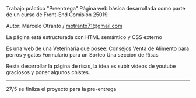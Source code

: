 
Trabajo práctico "Preentrega" 
Página web básica desarrollada como parte de un curso de Front-End Comisión 25019. 

Autor: Marcelo Otranto / motranto71@gmail.com

La página está estructurada con HTML semántico y CSS externo

Es una web de una Veterinaria que posee:
	Consejos
	Venta de Alimento para perros y gatos
	Formulario para un Sorteo
	Una sección de Risas

Resta desarrollar la página de risas,  la idea es subir videos de youtube graciosos y poner algunos chistes.

-------------------------
27/5 se finliza el proyecto para la pre-entrega



